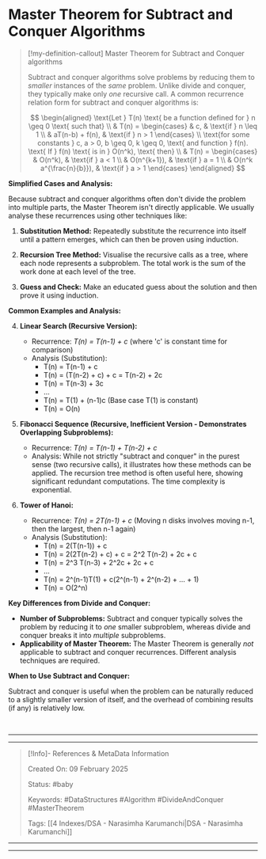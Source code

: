 # Master Theorem for Subtract and Conquer Algorithms


> [!my-definition-callout] Master Theorem for Subtract and Conquer algorithms
> 
> Subtract and conquer algorithms solve problems by reducing them to *smaller* instances of the *same* problem.  Unlike divide and conquer, they typically make only *one* recursive call.  A common recurrence relation form for subtract and conquer algorithms is:
> 
> $$
> \begin{aligned}
> \text{Let } T(n) \text{ be a function defined for } n \geq 0 \text{ such that} \\
> & T(n) =
> \begin{cases}
> & c, & \text{if } n \leq 1 \\
> & aT(n-b) + f(n), & \text{if } n > 1
> \end{cases} \\
> \text{for some constants } c, a > 0, b \geq 0, k \geq 0, \text{ and function } f(n). \text{ If } f(n) \text{ is in } O(n^k), \text{ then} \\
> & T(n) =
> \begin{cases}
> & O(n^k), & \text{if } a < 1 \\
> & O(n^{k+1}), & \text{if } a = 1 \\
> & O(n^k a^{\frac{n}{b}}), & \text{if } a > 1
> \end{cases}
> \end{aligned}
> $$
> 

**Simplified Cases and Analysis:**

Because subtract and conquer algorithms often don't divide the problem into multiple parts, the Master Theorem isn't directly applicable.  We usually analyse these recurrences using other techniques like:

1. **Substitution Method:** Repeatedly substitute the recurrence into itself until a pattern emerges, which can then be proven using induction.

2. **Recursion Tree Method:** Visualise the recursive calls as a tree, where each node represents a subproblem. The total work is the sum of the work done at each level of the tree.

3. **Guess and Check:** Make an educated guess about the solution and then prove it using induction.

**Common Examples and Analysis:**

4. **Linear Search (Recursive Version):**

    * Recurrence:  *T(n) = T(n-1) + c*  (where 'c' is constant time for comparison)
    * Analysis (Substitution):
        * T(n) = T(n-1) + c
        * T(n) = (T(n-2) + c) + c = T(n-2) + 2c
        * T(n) = T(n-3) + 3c
        * ...
        * T(n) = T(1) + (n-1)c  (Base case T(1) is constant)
        * T(n) = O(n)

5. **Fibonacci Sequence (Recursive, Inefficient Version - Demonstrates Overlapping Subproblems):**

    * Recurrence: *T(n) = T(n-1) + T(n-2) + c*
    * Analysis:  While not strictly "subtract and conquer" in the purest sense (two recursive calls), it illustrates how these methods can be applied.  The recursion tree method is often useful here, showing significant redundant computations. The time complexity is exponential.

6. **Tower of Hanoi:**

    * Recurrence: *T(n) = 2T(n-1) + c* (Moving n disks involves moving n-1, then the largest, then n-1 again)
    * Analysis (Substitution):
        * T(n) = 2(T(n-1)) + c
        * T(n) = 2(2T(n-2) + c) + c = 2^2 T(n-2) + 2c + c
        * T(n) = 2^3 T(n-3) + 2^2c + 2c + c
        * ...
        * T(n) = 2^(n-1)T(1) + c(2^(n-1) + 2^(n-2) + ... + 1)
        * T(n) = O(2^n)

**Key Differences from Divide and Conquer:**

* **Number of Subproblems:** Subtract and conquer typically solves the problem by reducing it to *one* smaller subproblem, whereas divide and conquer breaks it into *multiple* subproblems.
* **Applicability of Master Theorem:** The Master Theorem is generally *not* applicable to subtract and conquer recurrences.  Different analysis techniques are required.

**When to Use Subtract and Conquer:**

Subtract and conquer is useful when the problem can be naturally reduced to a slightly smaller version of itself, and the overhead of combining results (if any) is relatively low.

<br>

---
---

> [!Info]- References & MetaData Information
> 
> Created On: 09 February 2025
> 
> Status: #baby
> 
> Keywords: #DataStructures #Algorithm #DivideAndConquer #MasterTheorem
> 
> Tags: [[4 Indexes/DSA - Narasimha Karumanchi|DSA - Narasimha Karumanchi]]

---
---

[//]: # (These are reference links used in the body of this note and get stripped out when the markdown processor does its job. There is no need to format nicely because it shouldn't be seen. Thanks SO - http://stackoverflow.com/questions/4823468/store-comments-in-markdown-syntax)